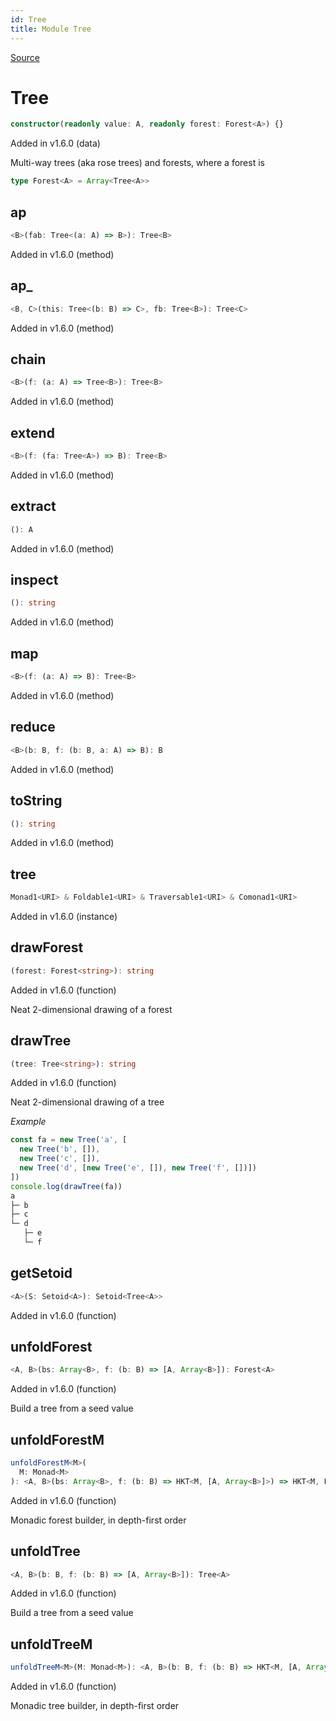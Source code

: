 ```yaml
---
id: Tree
title: Module Tree
---
```


[Source](https://github.com/gcanti/fp-ts/blob/master/src/Tree.ts)

# Tree

```ts
constructor(readonly value: A, readonly forest: Forest<A>) {}
```

Added in v1.6.0 (data)

Multi-way trees (aka rose trees) and forests, where a forest is

```ts
type Forest<A> = Array<Tree<A>>
```

## ap

```ts
<B>(fab: Tree<(a: A) => B>): Tree<B>
```

Added in v1.6.0 (method)

## ap\_

```ts
<B, C>(this: Tree<(b: B) => C>, fb: Tree<B>): Tree<C>
```

Added in v1.6.0 (method)

## chain

```ts
<B>(f: (a: A) => Tree<B>): Tree<B>
```

Added in v1.6.0 (method)

## extend

```ts
<B>(f: (fa: Tree<A>) => B): Tree<B>
```

Added in v1.6.0 (method)

## extract

```ts
(): A
```

Added in v1.6.0 (method)

## inspect

```ts
(): string
```

Added in v1.6.0 (method)

## map

```ts
<B>(f: (a: A) => B): Tree<B>
```

Added in v1.6.0 (method)

## reduce

```ts
<B>(b: B, f: (b: B, a: A) => B): B
```

Added in v1.6.0 (method)

## toString

```ts
(): string
```

Added in v1.6.0 (method)

## tree

```ts
Monad1<URI> & Foldable1<URI> & Traversable1<URI> & Comonad1<URI>
```

Added in v1.6.0 (instance)

## drawForest

```ts
(forest: Forest<string>): string
```

Added in v1.6.0 (function)

Neat 2-dimensional drawing of a forest

## drawTree

```ts
(tree: Tree<string>): string
```

Added in v1.6.0 (function)

Neat 2-dimensional drawing of a tree

_Example_

```ts
const fa = new Tree('a', [
  new Tree('b', []),
  new Tree('c', []),
  new Tree('d', [new Tree('e', []), new Tree('f', [])])
])
console.log(drawTree(fa))
a
├─ b
├─ c
└─ d
   ├─ e
   └─ f
```

## getSetoid

```ts
<A>(S: Setoid<A>): Setoid<Tree<A>>
```

Added in v1.6.0 (function)

## unfoldForest

```ts
<A, B>(bs: Array<B>, f: (b: B) => [A, Array<B>]): Forest<A>
```

Added in v1.6.0 (function)

Build a tree from a seed value

## unfoldForestM

```ts
unfoldForestM<M>(
  M: Monad<M>
): <A, B>(bs: Array<B>, f: (b: B) => HKT<M, [A, Array<B>]>) => HKT<M, Forest<A>>
```

Added in v1.6.0 (function)

Monadic forest builder, in depth-first order

## unfoldTree

```ts
<A, B>(b: B, f: (b: B) => [A, Array<B>]): Tree<A>
```

Added in v1.6.0 (function)

Build a tree from a seed value

## unfoldTreeM

```ts
unfoldTreeM<M>(M: Monad<M>): <A, B>(b: B, f: (b: B) => HKT<M, [A, Array<B>]>) => HKT<M, Tree<A>>
```

Added in v1.6.0 (function)

Monadic tree builder, in depth-first order
